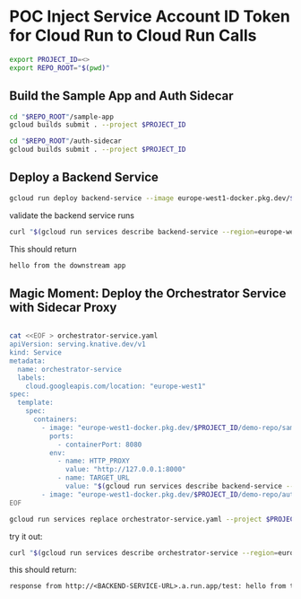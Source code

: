 # POC Inject Service Account ID Token for Cloud Run to Cloud Run Calls

```sh
export PROJECT_ID=<>
export REPO_ROOT="$(pwd)"
```

## Build the Sample App and Auth Sidecar

```sh
cd "$REPO_ROOT"/sample-app
gcloud builds submit . --project $PROJECT_ID
```

```sh
cd "$REPO_ROOT"/auth-sidecar
gcloud builds submit . --project $PROJECT_ID
```

## Deploy a Backend Service

```sh
gcloud run deploy backend-service --image europe-west1-docker.pkg.dev/$PROJECT_ID/demo-repo/sample-app --region europe-west1 --no-allow-unauthenticated --project $PROJECT_ID
```

validate the backend service runs

```sh
curl "$(gcloud run services describe backend-service --region=europe-west1 --project=$PROJECT_ID --format="value(status.url)")/test" -H "Authorization: Bearer $(gcloud auth print-identity-token)"
```

This should return

```txt
hello from the downstream app
```

## Magic Moment: Deploy the Orchestrator Service with Sidecar Proxy

```sh

cat <<EOF > orchestrator-service.yaml
apiVersion: serving.knative.dev/v1
kind: Service
metadata:
  name: orchestrator-service
  labels:
    cloud.googleapis.com/location: "europe-west1"
spec:
  template:
    spec:
      containers:
        - image: "europe-west1-docker.pkg.dev/$PROJECT_ID/demo-repo/sample-app:latest"
          ports:
            - containerPort: 8080
          env:
            - name: HTTP_PROXY
              value: "http://127.0.0.1:8000"
            - name: TARGET_URL
              value: "$(gcloud run services describe backend-service --region=europe-west1 --project=$PROJECT_ID --format="value(status.url)")/test"
        - image: "europe-west1-docker.pkg.dev/$PROJECT_ID/demo-repo/auth-sidecar:latest"
EOF

gcloud run services replace orchestrator-service.yaml --project $PROJECT_ID
```

try it out: 

```sh
curl "$(gcloud run services describe orchestrator-service --region=europe-west1 --project=$PROJECT_ID --format="value(status.url)")/test" -H "Authorization: Bearer $(gcloud auth print-identity-token)"
```

this should return:

```txt
response from http://<BACKEND-SERVICE-URL>.a.run.app/test: hello from the downstream app
```